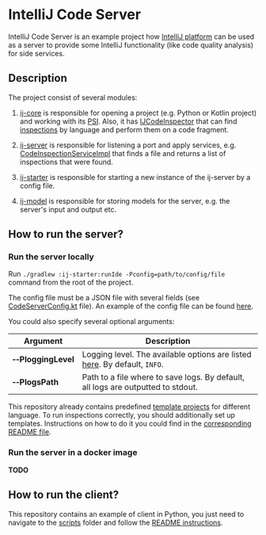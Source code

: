 # IntelliJ Code Server

IntelliJ Code Server is an example project how [IntelliJ platform](https://www.jetbrains.com/opensource/idea/) can be used as a server
to provide some IntelliJ functionality (like code quality analysis) for side services.

## Description

The project consist of several modules:

1) [ij-core](./ij-core) is responsible for opening a project (e.g. Python or Kotlin project)
and working with its [PSI](https://plugins.jetbrains.com/docs/intellij/psi.html). 
Also, it has [IJCodeInspector](./ij-core/src/main/kotlin/org/jetbrains/research/ij/headless/server/inspector/IJCodeInspector.kt) 
that can find [inspections](https://www.jetbrains.com/help/idea/code-inspection.html) by language and perform them on a code fragment.

2) [ij-server](./ij-server) is responsible for listening a port and apply services, 
e.g. [CodeInspectionServiceImpl](./ij-server/src/main/kotlin/org/jetbrains/research/ij/headless/server/CodeInspectionServiceImpl.kt) 
that finds a file and returns a list of inspections that were found.

3) [ij-starter](./ij-starter) is responsible for starting a new instance of the ij-server by a config file.

4) [ij-model](./ij-model) is responsible for storing models for the server, e.g. the server's input and output etc.

## How to run the server?

### Run the server locally

Run `./gradlew :ij-starter:runIde -Pconfig=path/to/config/file` command from the root of the project.

The config file must be a JSON file with several fields (see [CodeServerConfig.kt](./ij-starter/src/main/kotlin/org/jetbrains/research/ij/headless/server/CodeServerConfig.kt) file). 
An example of the config file can be found [here](./ij-starter/src/main/resources/config.json).

You could also specify several optional arguments:

| Argument                        | Description                                                                                                                                   |
|---------------------------------|-----------------------------------------------------------------------------------------------------------------------------------------------|
| **&#8209;&#8209;PloggingLevel** | Logging level. The available options are listed [here](https://logging.apache.org/log4j/2.x/manual/customloglevels.html). By default, `INFO`. |
| **&#8209;&#8209;PlogsPath**     | Path to a file where to save logs. By default, all logs are outputted to stdout.                                                              |

This repository already contains predefined [template projects](./templates) for different language. 
To run inspections correctly, you should additionally set up templates. 
Instructions on how to do it you could find in the [corresponding README file](./templates/README.md).

### Run the server in a docker image

**TODO**

## How to run the client?

This repository contains an example of client in Python, you just need to navigate to the [scripts](./scripts) 
folder and follow the [README instructions](./scripts/README.md).